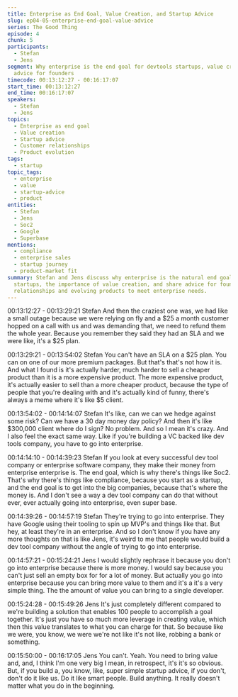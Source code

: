 ```yaml
---
title: Enterprise as End Goal, Value Creation, and Startup Advice
slug: ep04-05-enterprise-end-goal-value-advice
series: The Good Thing
episode: 4
chunk: 5
participants:
  - Stefan
  - Jens
segment: Why enterprise is the end goal for devtools startups, value creation, and
  advice for founders
timecode: 00:13:12:27 - 00:16:17:07
start_time: 00:13:12:27
end_time: 00:16:17:07
speakers:
  - Stefan
  - Jens
topics:
  - Enterprise as end goal
  - Value creation
  - Startup advice
  - Customer relationships
  - Product evolution
tags:
  - startup
topic_tags:
  - enterprise
  - value
  - startup-advice
  - product
entities:
  - Stefan
  - Jens
  - Soc2
  - Google
  - Superbase
mentions:
  - compliance
  - enterprise sales
  - startup journey
  - product-market fit
summary: Stefan and Jens discuss why enterprise is the natural end goal for devtools
  startups, the importance of value creation, and share advice for founders on building
  relationships and evolving products to meet enterprise needs.
---
```


00:13:12:27 - 00:13:29:21
Stefan
And then the craziest one was, we had like a small outage because we were relying on fly and a
$25 a month customer hopped on a call with us and was demanding that, we need to refund
them the whole year. Because you remember they said they had an SLA and we were like, it's a
$25 plan.

00:13:29:21 - 00:13:54:02
Stefan
You can't have an SLA on a $25 plan. You can on one of our more premium packages. But
that's that's not how it is. And what I found is it's actually harder, much harder to sell a cheaper
product than it is a more expensive product. The more expensive product, it's actually easier to
sell than a more cheaper product, because the type of people that you're dealing with and it's
actually kind of funny, there's always a meme where it's like $5 client.

00:13:54:02 - 00:14:14:07
Stefan
It's like, can we can we hedge against some risk? Can we have a 30 day money day policy?
And then it's like $300,000 client where do I sign? No problem. And so I mean it's crazy. And I
also feel the exact same way. Like if you're building a VC backed like dev tools company, you
have to go into enterprise.

00:14:14:10 - 00:14:39:23
Stefan
If you look at every successful dev tool company or enterprise software company, they make
their money from enterprise enterprise is. The end goal, which is why there's things like Soc2.
That's why there's things like compliance, because you start as a startup, and the end goal is to
get into the big companies, because that's where the money is. And I don't see a way a dev tool
company can do that without ever, ever actually going into enterprise, even super base.

00:14:39:26 - 00:14:57:19
Stefan
They're trying to go into enterprise. They have Google using their tooling to spin up MVP's and
things like that. But hey, at least they're in an enterprise. And so I don't know if you have any
more thoughts on that is like Jens, it's weird to me that people would build a dev tool company
without the angle of trying to go into enterprise.

00:14:57:21 - 00:15:24:21
Jens
I would slightly rephrase it because you don't go into enterprise because there is more money. I
would say because you can't just sell an empty box for for a lot of money. But actually you go
into enterprise because you can bring more value to them and it's a it's a very simple thing. The
the amount of value you can bring to a single developer.

00:15:24:28 - 00:15:49:26
Jens
It's just completely different compared to we're building a solution that enables 100 people to
accomplish a goal together. It's just you have so much more leverage in creating value, which
then this value translates to what you can charge for that. So because like we were, you know,
we were we're not like it's not like, robbing a bank or something.

00:15:50:00 - 00:16:17:05
Jens
You can't. Yeah. You need to bring value and, and, I think I'm one very big I mean, in retrospect,
it's it's so obvious. But, if you build a, you know, like, super simple startup advice, if you don't,
don't do it like us. Do it like smart people. Build anything. It really doesn't matter what you do in
the beginning.